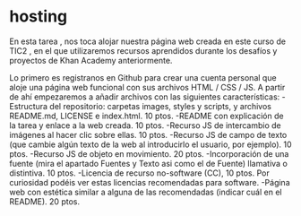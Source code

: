 # hosting
En esta tarea , nos toca alojar nuestra página web creada en este curso de TIC2 , en el que utilizaremos recursos aprendidos 
durante los desafíos y proyectos de Khan Academy anteriormente.

Lo primero es registranos en Github para crear una cuenta personal que aloje una página web funcional con sus archivos HTML / CSS / JS.
A partir de ahí empezaremos a añadir archivos con las siguientes características:
-Estructura del repositorio: carpetas images, styles y scripts, y archivos README.md, LICENSE e index.html. 10 ptos.
-README con explicación de la tarea y enlace a la web creada. 10 ptos.
-Recurso JS de intercambio de imágenes al hacer clic sobre ellas. 10 ptos.
-Recurso JS de campo de texto (que cambie algún texto de la web al introducirlo el usuario, por ejemplo). 10 ptos.
-Recurso JS de objeto en movimiento. 20 ptos.
-Incorporación de una fuente (mira el apartado Fuentes y Texto asi como el de Fuente) llamativa o distintiva. 10 ptos.
-Licencia de recurso no-software (CC), 10 ptos. Por curiosidad podéis ver estas licencias recomendadas para software.
-Página web con estética similar a alguna de las recomendadas (indicar cuál en el README). 20 ptos.
